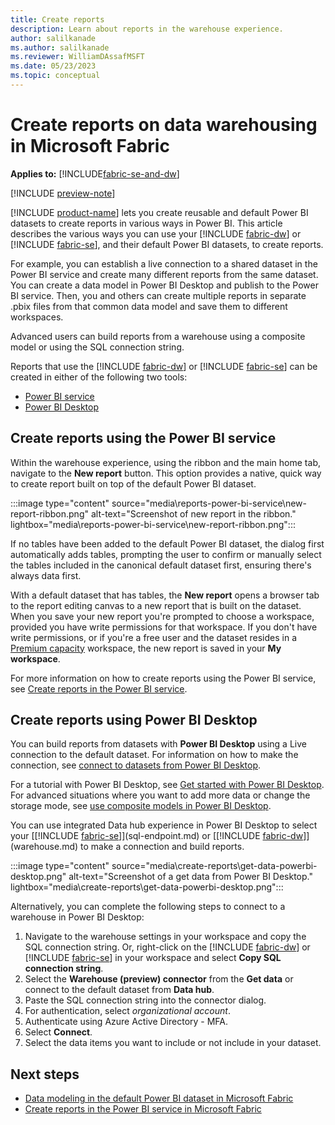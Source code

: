 ```yaml
---
title: Create reports
description: Learn about reports in the warehouse experience.
author: salilkanade
ms.author: salilkanade
ms.reviewer: WilliamDAssafMSFT
ms.date: 05/23/2023
ms.topic: conceptual
---
```


# Create reports on data warehousing in Microsoft Fabric

**Applies to:** [!INCLUDE[fabric-se-and-dw](includes/applies-to-version/fabric-se-and-dw.md)]

[!INCLUDE [preview-note](../includes/preview-note.md)]

[!INCLUDE [product-name](../includes/product-name.md)] lets you create reusable and default Power BI datasets to create reports in various ways in Power BI. This article describes the various ways you can use your [!INCLUDE [fabric-dw](includes/fabric-dw.md)] or [!INCLUDE [fabric-se](includes/fabric-se.md)], and their default Power BI datasets, to create reports.

For example, you can establish a live connection to a shared dataset in the Power BI service and create many different reports from the same dataset. You can create a data model in Power BI Desktop and publish to the Power BI service. Then, you and others can create multiple reports in separate .pbix files from that common data model and save them to different workspaces.

Advanced users can build reports from a warehouse using a composite model or using the SQL connection string.

Reports that use the [!INCLUDE [fabric-dw](includes/fabric-dw.md)] or [!INCLUDE [fabric-se](includes/fabric-se.md)] can be created in either of the following two tools:

- [Power BI service](reports-power-bi-service.md)
- [Power BI Desktop](/power-bi/fundamentals/desktop-getting-started)

## Create reports using the Power BI service

Within the warehouse experience, using the ribbon and the main home tab, navigate to the **New report** button. This option provides a native, quick way to create report built on top of the default Power BI dataset.

:::image type="content" source="media\reports-power-bi-service\new-report-ribbon.png" alt-text="Screenshot of new report in the ribbon." lightbox="media\reports-power-bi-service\new-report-ribbon.png":::

If no tables have been added to the default Power BI dataset, the dialog first automatically adds tables, prompting the user to confirm or manually select the tables included in the canonical default dataset first, ensuring there's always data first.

With a default dataset that has tables, the **New report** opens a browser tab to the report editing canvas to a new report that is built on the dataset. When you save your new report you're prompted to choose a workspace, provided you have write permissions for that workspace. If you don't have write permissions, or if you're a free user and the dataset resides in a [Premium capacity](/power-bi/enterprise/service-premium-what-is) workspace, the new report is saved in your **My workspace**.

For more information on how to create reports using the Power BI service, see [Create reports in the Power BI service](reports-power-bi-service.md).

## Create reports using Power BI Desktop

You can build reports from datasets with **Power BI Desktop** using a Live connection to the default dataset. For information on how to make the connection, see [connect to datasets from Power BI Desktop](/power-bi/connect-data/desktop-report-lifecycle-datasets).  

For a tutorial with Power BI Desktop, see [Get started with Power BI Desktop](/power-bi/fundamentals/desktop-getting-started). For advanced situations where you want to add more data or change the storage mode, see [use composite models in Power BI Desktop](/power-bi/transform-model/desktop-composite-models).

You can use integrated Data hub experience in Power BI Desktop to select your [[!INCLUDE [fabric-se](includes/fabric-se.md)]](sql-endpoint.md) or [[!INCLUDE [fabric-dw](includes/fabric-dw.md)]](warehouse.md) to make a connection and build reports.

   :::image type="content" source="media\create-reports\get-data-powerbi-desktop.png" alt-text="Screenshot of a get data from Power BI Desktop." lightbox="media\create-reports\get-data-powerbi-desktop.png":::

Alternatively, you can complete the following steps to connect to a warehouse in Power BI Desktop:

1. Navigate to the warehouse settings in your workspace and copy the SQL connection string. Or, right-click on the [!INCLUDE [fabric-dw](includes/fabric-dw.md)] or [!INCLUDE [fabric-se](includes/fabric-se.md)] in your workspace and select **Copy SQL connection string**.
2. Select the **Warehouse (preview) connector** from the **Get data** or connect to the default dataset from **Data hub**. 
3. Paste the SQL connection string into the connector dialog. 
4. For authentication, select *organizational account*.
5. Authenticate using Azure Active Directory - MFA.
6. Select **Connect**.
7. Select the data items you want to include or not include in your dataset.

## Next steps

- [Data modeling in the default Power BI dataset in Microsoft Fabric](model-default-power-bi-dataset.md)
- [Create reports in the Power BI service in Microsoft Fabric](reports-power-bi-service.md)
